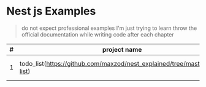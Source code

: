 # Nest js Examples

> do not expect professional examples I'm just trying to learn throw the official documentation  while writing code after each chapter

 
|#|project name| implementing |
|--|--|--|
|1|todo_list(https://github.com/maxzod/nest_explained/tree/master/todo-list)  | [controllers](https://docs.nestjs.com/controllers) - [providers](https://docs.nestjs.com/providers)- [modules](https://docs.nestjs.com/modules) |

